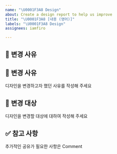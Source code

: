 ```yaml
---
name: "\U0001F3A8 Design"
about: Create a design report to help us improve
title: "\U0001F3A8 [내용 (영어)]"
labels: "\U0001F3A8 Design"
assignees: iamfiro

---
```


## 🧐 변경 사유

## 🎨 변경 사유

디자인을 변경하고자 했던 사유를 작성해 주세요

## 🎯 변경 대상

디자인을 변경할 대상에 대하여 작성해 주세요

## ✅ 참고 사항

추가적인 공유가 필요한 사항은 Comment

